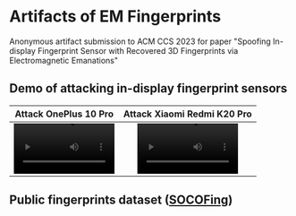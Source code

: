 # Artifacts of EM Fingerprints
Anonymous artifact submission to ACM CCS 2023 for paper "Spoofing In-display Fingerprint Sensor with Recovered 3D Fingerprints via Electromagnetic Emanations"

## Demo of attacking in-display fingerprint sensors

Attack OnePlus 10 Pro | Attack Xiaomi Redmi K20 Pro
:-: | :-:
<video src='https://user-images.githubusercontent.com/78632776/234498505-338c70ed-d052-4b4d-a89d-6033c9963ea7.mp4' width=180/> | <video src='https://user-images.githubusercontent.com/78632776/234498589-77a465fa-0e31-4936-a70b-46f09f357ea3.mp4' width=180/>


## Public fingerprints dataset ([SOCOFing](https://www.kaggle.com/datasets/ruizgara/socofing))
